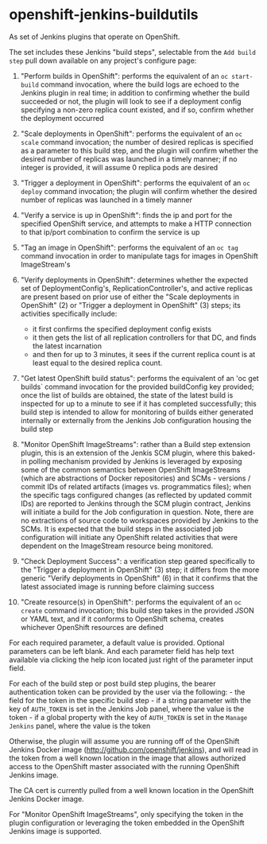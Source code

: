 # openshift-jenkins-buildutils
As set of Jenkins plugins that operate on OpenShift.

The set includes these Jenkins "build steps", selectable from the `Add build step` pull down available on any project's configure page:

1) "Perform builds in OpenShift": performs the equivalent of an `oc start-build` command invocation, where the build logs are echoed to the Jenkins plugin in real time; in addition to confirming whether the build succeeded or not, the plugin will look to see if a deployment config specifying a non-zero replica count existed, and if so, confirm whether the deployment occurred

2) "Scale deployments in OpenShift":  performs the equivalent of an `oc scale` command invocation; the number of desired replicas is specified as a parameter to this build step, and the plugin will confirm whether the desired number of replicas was launched in a timely manner; if no integer is provided, it will assume 0 replica pods are desired

3) "Trigger a deployment in OpenShift":  performs the equivalent of an `oc deploy` command invocation; the plugin will confirm whether the desired number of replicas was launched in a timely manner

4) "Verify a service is up in OpenShift": finds the ip and port for the specified OpenShift service, and attempts to make a HTTP connection to that ip/port combination to confirm the service is up

5) "Tag an image in OpenShift": performs the equivalent of an `oc tag` command invocation in order to manipulate tags for images in OpenShift ImageStream's

6) "Verify deployments in OpenShift":  determines whether the expected set of DeploymentConfig's, ReplicationController's, and active replicas are present based on prior use of either the "Scale deployments in OpenShift" (2) or "Trigger a deployment in OpenShift" (3) steps; its activities specifically include:

   - it first confirms the specified deployment config exists
   - it then gets the list of all replication controllers for that DC, and finds the latest incarnation
   - and then for up to 3 minutes, it sees if the current replica count is at least equal to the desired replica count.


7) "Get latest OpenShift build status":  performs the equivalent of an 'oc get builds` command invocation for the provided buildConfig key provided; once the list of builds are obtained, the state of the latest build is inspected for up to a minute to see if it has completed successfully; this build step is intended to allow for monitoring of builds either generated internally or externally from the Jenkins Job configuration housing the build step

8) "Monitor OpenShift ImageStreams": rather than a Build step extension plugin, this is an extension of the Jenkis SCM plugin, where this baked-in polling mechanism provided by Jenkins is leveraged by exposing some of the common semantics between OpenShift ImageStreams (which are abstractions of Docker repositories) and SCMs - versions / commit IDs of related artifacts (images vs. programmatics files); when the specific tags configured changes (as reflected by updated commit IDs) are reported to Jenkins through the SCM plugin contract, Jenkins will initiate a build for the Job configuration in question. Note, there are no extractions of source code to workspaces provided by Jenkins to the SCMs.  It is expected that the build steps in the associated job configuration will initiate any OpenShift related activities that were dependent on the ImageStream resource being monitored.

9) "Check Deployment Success":  a verification step geared specifically to the "Trigger a deployment in OpenShift" (3) step; it differs from the more generic "Verify deployments in OpenShift" (6) in that it confirms that the latest associated image is running before claiming success

10) "Create resource(s) in OpenShift":  performs the equivalent of an `oc create` command invocation; this build step takes in the provided JSON or YAML text, and if it conforms to OpenShift schema, creates whichever OpenShift resources are defined

For each required parameter, a default value is provided.  Optional parameters can be left blank.  And each parameter field has help text available via clicking the help icon located just right of the parameter input field.

For each of the build step or post build step plugins, the bearer authentication token can be provided by the user via the following:
	- the field for the token in the specific build step
	- if a string parameter with the key of `AUTH_TOKEN` is set in the Jenkins Job panel, where the value is the token
	- if a global property with the key of `AUTH_TOKEN` is set in the `Manage Jenkins` panel, where the value is the token

Otherwise, the plugin will assume you are running off of the OpenShift Jenkins Docker image (http://github.com/openshift/jenkins), and will read in the token from a well known location in the image that allows authorized access to the OpenShift master associated with the running OpenShift Jenkins image.

The CA cert is currently pulled from a well known location in the OpenShift Jenkins Docker image.

For "Monitor OpenShift ImageStreams", only specifying the token in the plugin configuration or leveraging the token embedded in the OpenShift Jenkins image is supported.
